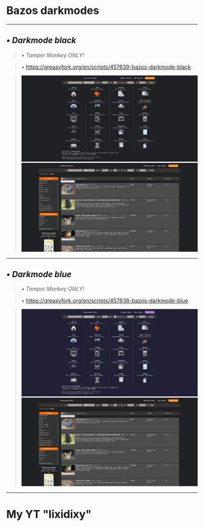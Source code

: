 # Bazos darkmodes
--------------------------------------------------------------------------------------------

## *•* *Darkmode black*

> *•* *Tamper Monkey ONLY!*

> *•* https://greasyfork.org/en/scripts/457639-bazos-darkmode-black

> ![alt text](https://github.com/foxos21/Bazos-darkmodes/blob/main/Opera%20Snapshot_2023-01-04_193247_www.bazos.cz.png)
> ![alt text](https://github.com/foxos21/Bazos-darkmodes/blob/main/Opera%20Snapshot_2023-01-04_193331_zvirata.bazos.cz.png)

--------------------------------------------------------------------------------------------

## *•* *Darkmode blue*

> *•* *Tamper Monkey ONLY!*

> *•* https://greasyfork.org/en/scripts/457638-bazos-darkmode-blue

> ![alt text](https://github.com/foxos21/Bazos-darkmodes/blob/main/Opera%20Snapshot_2023-01-04_193357_www.bazos.cz.png)
> ![alt text](https://github.com/foxos21/Bazos-darkmodes/blob/main/Opera%20Snapshot_2023-01-04_193331_zvirata.bazos.cz.png)

--------------------------------------------------------------------------------------------
# My YT "lixidixy"
